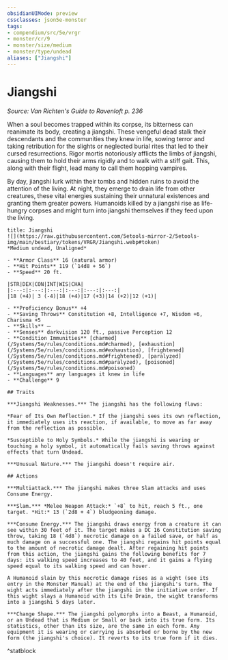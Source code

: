 ```yaml
---
obsidianUIMode: preview
cssclasses: json5e-monster
tags:
- compendium/src/5e/vrgr
- monster/cr/9
- monster/size/medium
- monster/type/undead
aliases: ["Jiangshi"]
---
```

# Jiangshi
*Source: Van Richten's Guide to Ravenloft p. 236*  

When a soul becomes trapped within its corpse, its bitterness can reanimate its body, creating a jiangshi. These vengeful dead stalk their descendants and the communities they knew in life, sowing terror and taking retribution for the slights or neglected burial rites that led to their cursed resurrections. Rigor mortis notoriously afflicts the limbs of jiangshi, causing them to hold their arms rigidly and to walk with a stiff gait. This, along with their flight, lead many to call them hopping vampires.

By day, jiangshi lurk within their tombs and hidden ruins to avoid the attention of the living. At night, they emerge to drain life from other creatures, these vital energies sustaining their unnatural existences and granting them greater powers. Humanoids killed by a jiangshi rise as life-hungry corpses and might turn into jiangshi themselves if they feed upon the living.

```ad-statblock
title: Jiangshi
![](https://raw.githubusercontent.com/5etools-mirror-2/5etools-img/main/bestiary/tokens/VRGR/Jiangshi.webp#token)
*Medium undead, Unaligned*

- **Armor Class** 16 (natural armor)
- **Hit Points** 119 (`14d8 + 56`)
- **Speed** 20 ft.

|STR|DEX|CON|INT|WIS|CHA|
|:---:|:---:|:---:|:---:|:---:|:---:|
|18 (+4)| 3 (-4)|18 (+4)|17 (+3)|14 (+2)|12 (+1)|

- **Proficiency Bonus** +4
- **Saving Throws** Constitution +8, Intelligence +7, Wisdom +6, Charisma +5
- **Skills** ⏤
- **Senses** darkvision 120 ft., passive Perception 12
- **Condition Immunities** [charmed](/Systems/5e/rules/conditions.md#charmed), [exhaustion](/Systems/5e/rules/conditions.md#exhaustion), [frightened](/Systems/5e/rules/conditions.md#frightened), [paralyzed](/Systems/5e/rules/conditions.md#paralyzed), [poisoned](/Systems/5e/rules/conditions.md#poisoned)
- **Languages** any languages it knew in life
- **Challenge** 9

## Traits

***Jiangshi Weaknesses.*** The jiangshi has the following flaws:

*Fear of Its Own Reflection.* If the jiangshi sees its own reflection, it immediately uses its reaction, if available, to move as far away from the reflection as possible.

*Susceptible to Holy Symbols.* While the jiangshi is wearing or touching a holy symbol, it automatically fails saving throws against effects that turn Undead.

***Unusual Nature.*** The jiangshi doesn't require air.

## Actions

***Multiattack.*** The jiangshi makes three Slam attacks and uses Consume Energy.

***Slam.*** *Melee Weapon Attack:* `+8` to hit, reach 5 ft., one target. *Hit:* 13 (`2d8 + 4`) bludgeoning damage.

***Consume Energy.*** The jiangshi draws energy from a creature it can see within 30 feet of it. The target makes a DC 16 Constitution saving throw, taking 18 (`4d8`) necrotic damage on a failed save, or half as much damage on a successful one. The jiangshi regains hit points equal to the amount of necrotic damage dealt. After regaining hit points from this action, the jiangshi gains the following benefits for 7 days: its walking speed increases to 40 feet, and it gains a flying speed equal to its walking speed and can hover.

A Humanoid slain by this necrotic damage rises as a wight (see its entry in the Monster Manual) at the end of the jiangshi's turn. The wight acts immediately after the jiangshi in the initiative order. If this wight slays a Humanoid with its Life Drain, the wight transforms into a jiangshi 5 days later.

***Change Shape.*** The jiangshi polymorphs into a Beast, a Humanoid, or an Undead that is Medium or Small or back into its true form. Its statistics, other than its size, are the same in each form. Any equipment it is wearing or carrying is absorbed or borne by the new form (the jiangshi's choice). It reverts to its true form if it dies.
```
^statblock